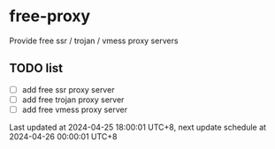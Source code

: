 
# free-proxy
Provide free ssr / trojan / vmess proxy servers


## TODO list
- [ ] add free ssr proxy server
- [ ] add free trojan proxy server
- [ ] add free vmess proxy server

Last updated at 2024-04-25 18:00:01 UTC+8, next update schedule at 2024-04-26 00:00:01 UTC+8

